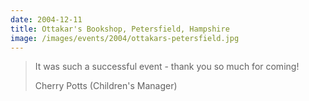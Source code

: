 ```yaml
---
date: 2004-12-11
title: Ottakar's Bookshop, Petersfield, Hampshire
image: /images/events/2004/ottakars-petersfield.jpg
---
```


> It was such a successful event - thank you so much for coming!
> 
> <footer>Cherry Potts (Children's Manager)</footer>

